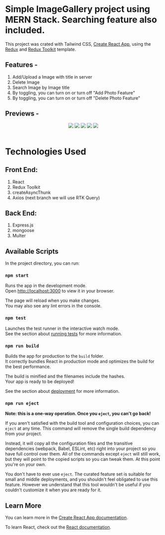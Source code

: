 # Simple ImageGallery project using MERN Stack. Searching feature also included.

This project was crated with Tailwind CSS, [Create React App](https://github.com/facebook/create-react-app), using the [Redux](https://redux.js.org/) and [Redux Toolkit](https://redux-toolkit.js.org/) template.

## Features -

1.  Add/Upload a Image with title in server
2.  Delete Image
3.  Search Image by Image title
4.  By toggling, you can turn on or turn off "Add Photo Feature"
5.  By toggling, you can turn on or turn off "Delete Photo Feature"

## Previews -

<div align="center">
<img src="./previews/1.png" style="max-width: 1200px"/>
<img src="./previews/2.png" style="max-width: 1200px" />
<img src="./previews/3.png" style="max-width: 1200px" />
<img src="./previews/4.png" style="max-width: 1200px" />
<img src="./previews/5.png" style="max-width: 1200px" />
</div>

<br>

# Technologies Used

## Front End:

1.  React
2.  Redux Toolkit
3.  createAsyncThunk
4.  Axios (next branch we will use RTK Query)

## Back End:

1.  Express.js
2.  mongoose
3.  Multer

## Available Scripts

In the project directory, you can run:

### `npm start`

Runs the app in the development mode.\
Open [http://localhost:3000](http://localhost:3000) to view it in your browser.

The page will reload when you make changes.\
You may also see any lint errors in the console.

### `npm test`

Launches the test runner in the interactive watch mode.\
See the section about [running tests](https://facebook.github.io/create-react-app/docs/running-tests) for more information.

### `npm run build`

Builds the app for production to the `build` folder.\
It correctly bundles React in production mode and optimizes the build for the best performance.

The build is minified and the filenames include the hashes.\
Your app is ready to be deployed!

See the section about [deployment](https://facebook.github.io/create-react-app/docs/deployment) for more information.

### `npm run eject`

**Note: this is a one-way operation. Once you `eject`, you can't go back!**

If you aren't satisfied with the build tool and configuration choices, you can `eject` at any time. This command will remove the single build dependency from your project.

Instead, it will copy all the configuration files and the transitive dependencies (webpack, Babel, ESLint, etc) right into your project so you have full control over them. All of the commands except `eject` will still work, but they will point to the copied scripts so you can tweak them. At this point you're on your own.

You don't have to ever use `eject`. The curated feature set is suitable for small and middle deployments, and you shouldn't feel obligated to use this feature. However we understand that this tool wouldn't be useful if you couldn't customize it when you are ready for it.

## Learn More

You can learn more in the [Create React App documentation](https://facebook.github.io/create-react-app/docs/getting-started).

To learn React, check out the [React documentation](https://reactjs.org/).
